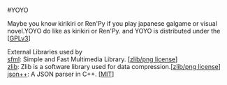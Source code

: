 #YOYO

Maybe you know kirikiri or Ren'Py if you play japanese galgame or visual novel.YOYO do like as kirikiri or Ren'Py. and YOYO is distributed under the \[[GPLv3](http://opensource.org/licenses/GPL-3.0)\]

External Libraries used by<br/>
[sfml](http://www.sfml-dev.org/index.php): Simple and Fast Multimedia Library. \[[zlib/png license](http://opensource.org/licenses/Zlib)\]<br/>
[zlib](http://www.zlib.net/): Zlib is a software library used for data compression.\[[zlib/png license](http://opensource.org/licenses/Zlib)\]<br/>
[json++](https://github.com/hjiang/jsonxx): A JSON parser in C++. \[[MIT](http://opensource.org/licenses/MIT)\]<br/>
